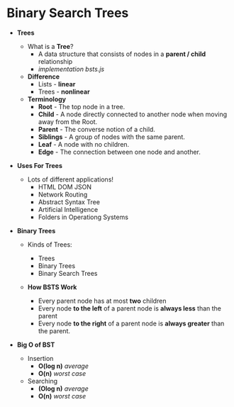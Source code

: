 # Binary Search Trees
* **Trees**
    - What is a **Tree**?
        - A data structure that consists of nodes in a **parent / child** relationship
        - *implementation bsts.js*
    - **Difference**
        - Lists - **linear**
        - Trees - **nonlinear**
    - **Terminology**
        - **Root** - The top node in a tree.
        - **Child** - A node directly connected to another node when moving away from the Root.
        - **Parent** - The converse notion of a child.
        - **Siblings** - A group of nodes with the same parent.
        - **Leaf** - A node with no children.
        - **Edge** - The connection between one node and another.

* **Uses For Trees**
    - Lots of different applications!
        - HTML DOM JSON
        - Network Routing
        - Abstract Syntax Tree
        - Artificial Intelligence
        - Folders in Operationg Systems

* **Binary Trees**
    - Kinds of Trees: 
        - Trees
        - Binary Trees
        - Binary Search Trees

    - **How BSTS Work**
        - Every parent node has at most **two** children
        - Every node **to the left** of a parent node is **always less** than the parent
        - Every node **to the right** of a parent node is **always greater** than the parent.
    
* **Big O of BST**
    - Insertion 
        - **O(log n)** *average*
        - **O(n)** *worst case*
    - Searching 
        - **(Olog n)** *average*
        - **O(n)** *worst case*


    